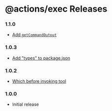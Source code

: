 # @actions/exec Releases

### 1.1.0

- [Add `getCommandOutput`](https://github.com/actions/toolkit/pull/770)

### 1.0.3

- [Add \"types\" to package.json](https://github.com/actions/toolkit/pull/221)

### 1.0.2

- [Which before invoking tool](https://github.com/actions/toolkit/pull/220)

### 1.0.0

- Initial release